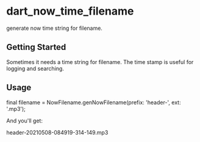 # dart_now_time_filename

generate now time string for filename.

## Getting Started
Sometimes it needs a time string for filename.
The time stamp is useful for logging and searching.

## Usage
final filename = NowFilename.genNowFilename(prefix: 'header-', ext: '.mp3');

And you'll get:

header-20210508-084919-314-149.mp3
